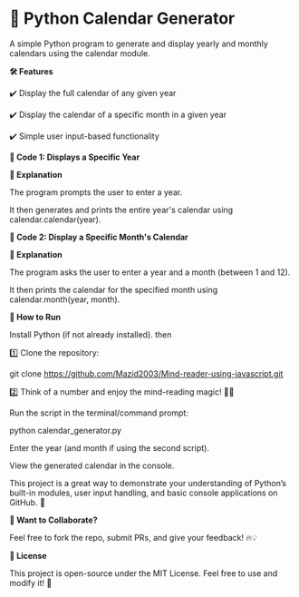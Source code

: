# 📌 Python Calendar Generator

A simple Python program to generate and display yearly and monthly calendars using the calendar module.

**🛠️ Features**

✔️ Display the full calendar of any given year

✔️ Display the calendar of a specific month in a given year

✔️ Simple user input-based functionality

**📜 Code 1: Displays a Specific Year**

**📌 Explanation**

The program prompts the user to enter a year.

It then generates and prints the entire year's calendar using calendar.calendar(year).

**📜 Code 2: Display a Specific Month's Calendar**
  
**📌 Explanation**

The program asks the user to enter a year and a month (between 1 and 12).

It then prints the calendar for the specified month using calendar.month(year, month).

**🚀 How to Run**

Install Python (if not already installed).
then

1️⃣ Clone the repository:

git clone https://github.com/Mazid2003/Mind-reader-using-javascript.git

2️⃣  Think of a number and enjoy the mind-reading magic! 🎩✨

Run the script in the terminal/command prompt:

python calendar_generator.py

Enter the year (and month if using the second script).

View the generated calendar in the console.

This project is a great way to demonstrate your understanding of Python’s built-in modules, user input handling, and basic console applications on GitHub. 🎯

**💬 Want to Collaborate?**

Feel free to fork the repo, submit PRs, and give your feedback! 🔥💡

**📜 License**

This project is open-source under the MIT License. Feel free to use and modify it! 🚀

